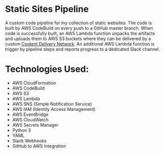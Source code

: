 # Static Sites Pipeline
A custom code pipeline for my collection of static websites. 
The code is built by AWS CodeBuild on every push to a GitHub 
master branch. When code is successfully built, an AWS Lambda 
function unpacks the artifacts and uploads them to AWS S3 
buckets where they can be delivered by a custom [Content Delivery
Network](https://github.com/jmartin432/static-sites-cdn). An 
additional AWS Lambda function is trigger by pipeline
steps and reports progress to a dedicated Slack channel.

# Technologies Used:
* AWS CloudFormation
* AWS CodeBuild
* AWS S3 
* AWS Lambda 
* AWS SNS (Simple Notification Service)
* AWS IAM (Identity Access Management)
* AWS EventBridge
* AWS CloudWatch
* AWS Secrets Manager
* Python 3
* YAML
* Slack Webhooks
* GitHub to AWS Integration
